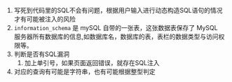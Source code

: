 1. 写死到代码里的SQL不会有问题，根据用户输入进行动态构造SQL语句的情况才有可能被注入的风险
2. `information_schema` 是 mySQL 自带的一张表，这张数据表保存了 MySQL 服务器所有数据库的信息,如数据库名，数据库的表，表栏的数据类型与访问权限等。
3. 判断是否有SQL漏洞
   1. 加上单引号，如果页面返回错误，就存在SQL注入
4. 对应的查询有可能是字符串，也有可能根据整型判定

